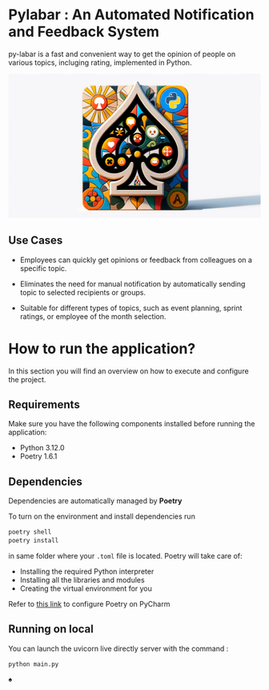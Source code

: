 # Pylabar : An Automated Notification and Feedback System
py-labar is a fast and convenient way to get the opinion of people on various topics, incluging rating, implemented in Python.

![Pylabar Banner](https://github.com/ThePhrontistery/py-labar/blob/main/static/Dallebanner%20(2).png)

## Use Cases
- Employees can quickly get opinions or feedback from colleagues on a specific topic.

- Eliminates the need for manual notification by automatically sending topic to selected recipients or groups.

- Suitable for different types of topics, such as event planning, sprint ratings, or employee of the month selection.

# How to run the application? 
In this section you will find an overview on how to execute and configure the project.

## Requirements

Make sure you have the following components installed before running the application:
- Python 3.12.0
- Poetry 1.6.1

## Dependencies
Dependencies are automatically managed by **Poetry**

To turn on the environment and install dependencies  run
```bash
poetry shell
poetry install
```

in same folder where your `.toml` file is located. 
Poetry will take care of:
- Installing the required Python interpreter 
- Installing all the libraries and modules 
- Creating the virtual environment for you

Refer to [this link](https://www.jetbrains.com/help/pycharm/poetry.html) to configure Poetry on PyCharm

## Running on local

You can launch the uvicorn live directly server with the command :

```shell
python main.py
```




♠ 